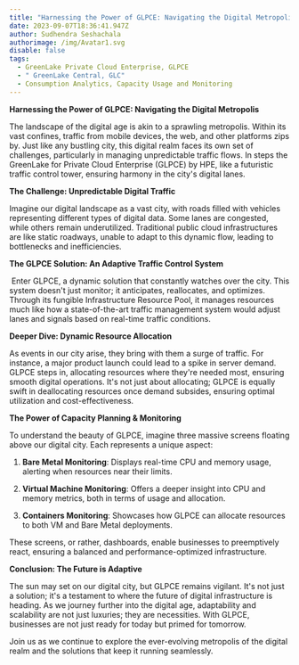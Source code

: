 ```yaml
---
title: "Harnessing the Power of GLPCE: Navigating the Digital Metropolis"
date: 2023-09-07T18:36:41.947Z
author: Sudhendra Seshachala
authorimage: /img/Avatar1.svg
disable: false
tags:
  - GreenLake Private Cloud Enterprise, GLPCE
  - " GreenLake Central, GLC"
  - Consumption Analytics, Capacity Usage and Monitoring
---
```

**Harnessing the Power of GLPCE: Navigating the Digital Metropolis** 

The landscape of the digital age is akin to a sprawling metropolis. Within its vast confines, traffic from mobile devices, the web, and other platforms zips by. Just like any bustling city, this digital realm faces its own set of challenges, particularly in managing unpredictable traffic flows. In steps the GreenLake for Private Cloud Enterprise (GLPCE) by HPE, like a futuristic traffic control tower, ensuring harmony in the city's digital lanes.

**The Challenge: Unpredictable Digital Traffic**

Imagine our digital landscape as a vast city, with roads filled with vehicles representing different types of digital data. Some lanes are congested, while others remain underutilized. Traditional public cloud infrastructures are like static roadways, unable to adapt to this dynamic flow, leading to bottlenecks and inefficiencies.

**The GLPCE Solution: An Adaptive Traffic Control System**

 Enter GLPCE, a dynamic solution that constantly watches over the city. This system doesn't just monitor; it anticipates, reallocates, and optimizes. Through its fungible Infrastructure Resource Pool, it manages resources much like how a state-of-the-art traffic management system would adjust lanes and signals based on real-time traffic conditions.

**Deeper Dive: Dynamic Resource Allocation**

As events in our city arise, they bring with them a surge of traffic. For instance, a major product launch could lead to a spike in server demand. GLPCE steps in, allocating resources where they're needed most, ensuring smooth digital operations. It's not just about allocating; GLPCE is equally swift in deallocating resources once demand subsides, ensuring optimal utilization and cost-effectiveness.

**The Power of Capacity Planning & Monitoring**

To understand the beauty of GLPCE, imagine three massive screens floating above our digital city. Each represents a unique aspect:

1. **Bare Metal Monitoring**: Displays real-time CPU and memory usage, alerting when resources near their limits.

2. **Virtual Machine Monitoring**: Offers a deeper insight into CPU and memory metrics, both in terms of usage and allocation.

3. **Containers Monitoring**: Showcases how GLPCE can allocate resources to both VM and Bare Metal deployments.

These screens, or rather, dashboards, enable businesses to preemptively react, ensuring a balanced and performance-optimized infrastructure.

**Conclusion: The Future is Adaptive**

The sun may set on our digital city, but GLPCE remains vigilant. It's not just a solution; it's a testament to where the future of digital infrastructure is heading. As we journey further into the digital age, adaptability and scalability are not just luxuries; they are necessities. With GLPCE, businesses are not just ready for today but primed for tomorrow. 

Join us as we continue to explore the ever-evolving metropolis of the digital realm and the solutions that keep it running seamlessly.